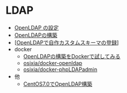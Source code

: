 
# LDAP

- [OpenLDAP の設定](http://www.nslabs.jp/openldap.rhtml)
- [OpenLDAPの構築](https://fuketch.wordpress.com/2013/09/11/openldapの構築/)
- [[OpenLDAPで自作カスタムスキーマの登録](http://www.goodnai.com/blog/2017/02/07/openldap%e3%81%a7%e8%87%aa%e4%bd%9c%e3%82%ab%e3%82%b9%e3%82%bf%e3%83%a0%e3%82%b9%e3%82%ad%e3%83%bc%e3%83%9e%e3%81%ae%e7%99%bb%e9%8c%b2/)]
- docker
  - [OpenLDAPの構築をDockerで試してみる](https://sites.google.com/site/lifeslash7830/home/jiasaba/openldapnogouzhuwodockerdeshishitemiru) 
  - [osixia/docker-openldap](https://github.com/osixia/docker-openldap) 
  - [osixia/docker-phpLDAPadmin](https://github.com/osixia/docker-phpLDAPadmin)
- 他
  - [CentOS7.0でOpenLDAP構築](https://qiita.com/kazukikudo/items/703d6e6664e13882fa0b )
